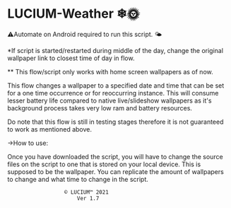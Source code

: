 # LUCIUM-Weather ❄🌞

⚠Automate on Android required to run this script.
🌤

*If script is started/restarted during middle of the day, change the original wallpaper link to closest time of day in flow.

** This flow/script only works with home screen wallpapers as of now.

This flow changes a wallpaper to a specified date and time that can be set for a one time occurrence or for reoccurring instance. This will consume lesser battery life compared to native live/slideshow wallpapers as it's background process takes very low ram and battery resources.

 Do note that this flow is still in testing stages therefore it is not guaranteed to work as mentioned above.

->How to use:

Once you have downloaded the script, you will have to change the source files on the script to one that is stored on your local device. This is supposed to be the wallpaper. You can replicate the amount of wallpapers to change and what time to change in the script.

                      © LUCIUM™ 2021
                          Ver 1.7
